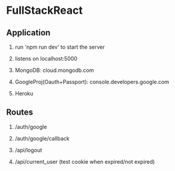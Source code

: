 # FullStackReact

## Application

1. run 'npm run dev' to start the server

2. listens on localhost:5000

3. MongoDB: cloud.mongodb.com

4. GoogleProj(Oauth+Passport): console.developers.google.com

5. Heroku 

## Routes

1. /auth/google

2. /auth/google/callback

3. /api/logout

4. /api/current_user (test cookie when expired/not expired)
